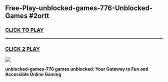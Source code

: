 
## Free-Play-unblocked-games-776-Unblocked-Games #2ortt
<h3>
<a href="https://news.freeplayer.one?title=unblocked-games-776&ref=8M">CLICK TO PLAY</a></h3>
<hr>

<h3>
<a href="https://news.freeplayer.one?title=unblocked-games-776&ref=8M">CLICK 2 PLAY</a>
  
</h3>

<a href="https://news.freeplayer.one?title=unblocked-games-776&ref=8M"><img src="https://clearcache.store/games.png"></a>


**unblocked-games-776 games unblocked: Your Gateway to Fun and Accessible Online Gaming**
